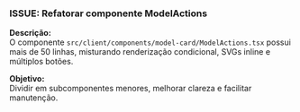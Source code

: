 ### ISSUE: Refatorar componente ModelActions

**Descrição:**  
O componente `src/client/components/model-card/ModelActions.tsx` possui mais de 50 linhas, misturando renderização condicional, SVGs inline e múltiplos botões.

**Objetivo:**  
Dividir em subcomponentes menores, melhorar clareza e facilitar manutenção.